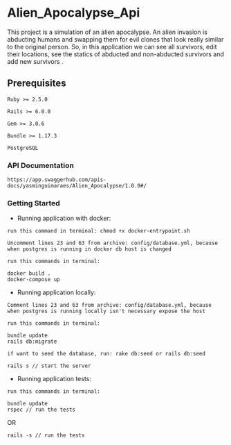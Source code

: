 # Alien_Apocalypse_Api

This project is a simulation of an alien apocalypse. An alien invasion is abducting humans and swapping them for evil clones that look really similar to the original person. So, in this application we can see all survivors, edit their locations, see the statics of abducted and non-abducted survivors and add new survivors .

## Prerequisites

```
Ruby >= 2.5.0
```

```
Rails >= 6.0.0
```

```
Gem >= 3.0.6
```

```
Bundle >= 1.17.3
```

```
PostgreSQL
```

### API Documentation

```
https://app.swaggerhub.com/apis-docs/yasminguimaraes/Alien_Apocalypse/1.0.0#/
```

### Getting Started

- Running application with docker: 

```
run this command in terminal: chmod +x docker-entrypoint.sh 
```

```
Uncomment lines 23 and 63 from archive: config/database.yml, because
when postgres is running in docker db host is changed
```

```
run this commands in terminal:
```

```
docker build .
docker-compose up
```

- Running application locally: 

```
Comment lines 23 and 63 from archive: config/database.yml, because
when postgres is running locally isn't necessary expose the host
```

```
run this commands in terminal:
```

```
bundle update
rails db:migrate
```

```
if want to seed the database, run: rake db:seed or rails db:seed
```

```
rails s // start the server
```

- Running application tests: 

```
run this commands in terminal:
```

```
bundle update
rspec // run the tests

```

OR

```
rails -s // run the tests
```


